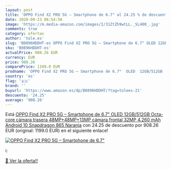 ```yaml
---
layout: post
title: 'OPPO Find X2 PRO 5G – Smartphone de 6.7" al 24.25 % de descuento'
date: 2020-09-23 06:54:50
image: 'https://m.media-amazon.com/images/I/31ZtZh9wtLL._SL400_.jpg'
comments: true
category: ofertas
author: 'tole.es'
slug: 'B0896HDDHT-es OPPO Find X2 PRO 5G – Smartphone de 6.7" OLED 12GB/512GB...'
sku: 'B0896HDDHT-es'
actualPrice: 908.26 EUR
currency: EUR
price: 908.26
comparePrice: 1199.0 EUR
prodname: 'OPPO Find X2 PRO 5G – Smartphone de 6.7"  OLED  12GB/512GB  Octa-core  cámara trasera 48MP+48MP+13MP  cámara frontal 32MP  4.260 mAh  Android 10  Snapdragon 865  Naranja'
country: 'es'
flag: '🇪🇸'
brand: ''
buyurl: 'https://www.amazon.es/dp/B0896HDDHT/?tag=tolees-21'
descuento: '24.25'
average: '908.26'
---
```


Está [OPPO Find X2 PRO 5G – Smartphone de 6.7"  OLED  12GB/512GB  Octa-core  cámara trasera 48MP+48MP+13MP  cámara frontal 32MP  4.260 mAh  Android 10  Snapdragon 865  Naranja](https://www.amazon.es/dp/B0896HDDHT/?tag=tolees-21) con 24.25 de descuento por 908.26 EUR (original: 1199.0 EUR) en el siguiente enlace!

[![OPPO Find X2 PRO 5G – Smartphone de 6.7"](https://m.media-amazon.com/images/I/31ZtZh9wtLL._SL400_.jpg)](https://www.amazon.es/dp/B0896HDDHT/?tag=tolees-21)

ℹ️:


[🛒 Ver la oferta!!](https://www.amazon.es/dp/B0896HDDHT/?tag=tolees-21)
